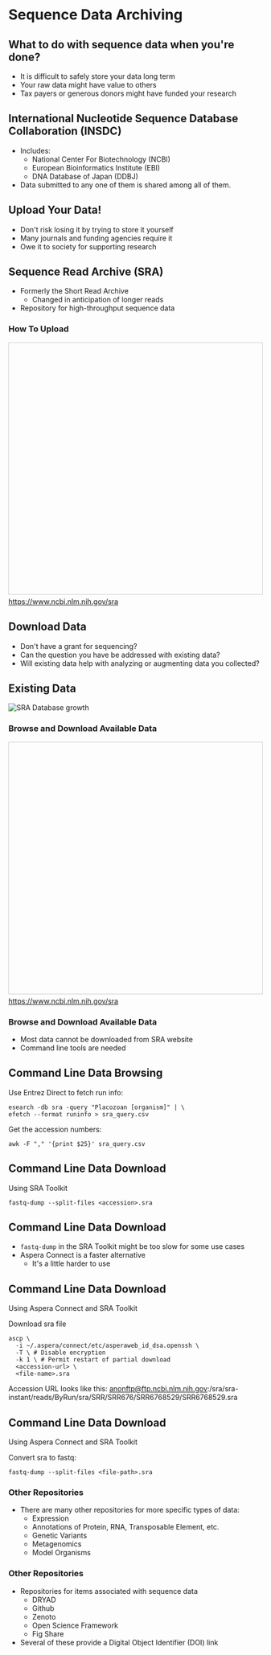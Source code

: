# Sequence Data Archiving



## What to do with sequence data when you're done?
- It is difficult to safely store your data long term
- Your raw data might have value to others
- Tax payers or generous donors might have funded your research



## International Nucleotide Sequence Database Collaboration (INSDC)
- Includes:
  - National Center For Biotechnology (NCBI)
  - European Bioinformatics Institute (EBI)
  - DNA Database of Japan (DDBJ)
- Data submitted to any one of them is shared among all of them.



## Upload Your Data!
- Don't risk losing it by trying to store it yourself
- Many journals and funding agencies require it
- Owe it to society for supporting research



## Sequence Read Archive (SRA)
- Formerly the Short Read Archive
  - Changed in anticipation of longer reads
- Repository for high-throughput sequence data



### How To Upload
<iframe data-src="https://www.ncbi.nlm.nih.gov/sra" width="1000" height="500" frameborder="0" marginwidth="0" marginheight="0" scrolling="yes" style="border:1px solid #CCC; border-width:1px; margin-bottom:5px; max-width: 100%;" allowfullscreen > </iframe>
<a href="https://www.ncbi.nlm.nih.gov/sra">https://www.ncbi.nlm.nih.gov/sra</a>



## Download Data
- Don't have a grant for sequencing?
- Can the question you have be addressed with existing data?
- Will existing data help with analyzing or augmenting data you collected?



## Existing Data
<img src="https://www.ncbi.nlm.nih.gov/Traces/sra/i/g.png" alt="SRA Database growth" style="max-height: 500px;" />



### Browse and Download Available Data
<iframe data-src="https://www.ncbi.nlm.nih.gov/sra" width="1000" height="500" frameborder="0" marginwidth="0" marginheight="0" scrolling="yes" style="border:1px solid #CCC; border-width:1px; margin-bottom:5px; max-width: 100%;" allowfullscreen > </iframe>
<a href="https://www.ncbi.nlm.nih.gov/sra">https://www.ncbi.nlm.nih.gov/sra</a>



### Browse and Download Available Data
- Most data cannot be downloaded from SRA website
- Command line tools are needed



## Command Line Data Browsing
Use Entrez Direct to fetch run info:
```
esearch -db sra -query "Placozoan [organism]" | \
efetch --format runinfo > sra_query.csv
```

Get the accession numbers:
```
awk -F "," '{print $25}' sra_query.csv
```



## Command Line Data Download
Using SRA Toolkit
```
fastq-dump --split-files <accession>.sra
```



## Command Line Data Download
- `fastq-dump` in the SRA Toolkit might be too slow for some use cases
- Aspera Connect is a faster alternative
  - It's a little harder to use



## Command Line Data Download
Using Aspera Connect and SRA Toolkit

Download sra file
```
ascp \
  -i ~/.aspera/connect/etc/asperaweb_id_dsa.openssh \
  -T \ # Disable encryption
  -k 1 \ # Permit restart of partial download
  <accession-url> \
  <file-name>.sra  
```

Accession URL looks like this:
anonftp@ftp.ncbi.nlm.nih.gov:/sra/sra-instant/reads/ByRun/sra/SRR/SRR676/SRR6768529/SRR6768529.sra



## Command Line Data Download
Using Aspera Connect and SRA Toolkit

Convert sra to fastq:
```
fastq-dump --split-files <file-path>.sra
```



### Other Repositories
- There are many other repositories for more specific types of data:
  - Expression
  - Annotations of Protein, RNA, Transposable Element, etc.
  - Genetic Variants
  - Metagenomics
  - Model Organisms



### Other Repositories
- Repositories for items associated with sequence data
  - DRYAD
  - Github
  - Zenoto
  - Open Science Framework
  - Fig Share
- Several of these provide a Digital Object Identifier (DOI) link
